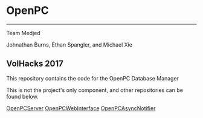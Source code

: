 # OpenPC
---
Team Medjed

Johnathan Burns, Ethan Spangler, and Michael Xie

VolHacks 2017
---
This repository contains the code for the OpenPC Database Manager

This is not the project's only component, and other repositories can be found below.

[OpenPCServer](https://github.com/spanglere/OpenPCServer)
[OpenPCWebInterface]()
[OpenPCAsyncNotifier]()
